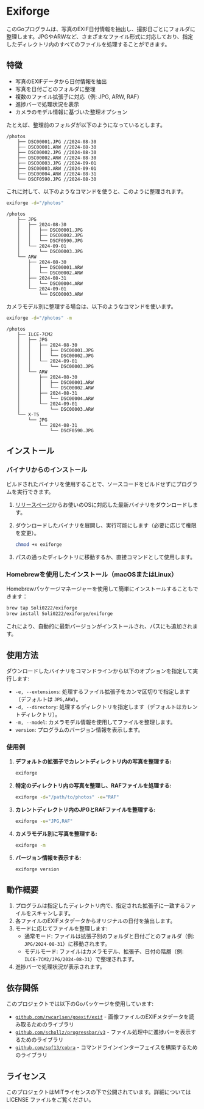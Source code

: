 # Exiforge

このGoプログラムは、写真のEXIF日付情報を抽出し、撮影日ごとにフォルダに整理します。JPGやARWなど、さまざまなファイル形式に対応しており、指定したディレクトリ内のすべてのファイルを処理することができます。

## 特徴

- 写真のEXIFデータから日付情報を抽出
- 写真を日付ごとのフォルダに整理
- 複数のファイル拡張子に対応（例: JPG, ARW, RAF）
- 進捗バーで処理状況を表示
- カメラのモデル情報に基づいた整理オプション

たとえば、整理前のフォルダが以下のようになっているとします。

```
/photos
    ├── DSC00001.JPG //2024-08-30
    ├── DSC00001.ARW //2024-08-30
    ├── DSC00002.JPG //2024-08-30
    ├── DSC00002.ARW //2024-08-30
    ├── DSC00003.JPG //2024-09-01
    ├── DSC00003.ARW //2024-09-01
    ├── DSC00004.ARW //2024-08-31
    └── DSCF0590.JPG //2024-08-30
```

これに対して、以下のようなコマンドを使うと、このように整理されます。

```bash
exiforge -d="/photos"
```

```
/photos
    ├── JPG
    │   ├── 2024-08-30
    │   │   ├── DSC00001.JPG
    │   │   ├── DSC00002.JPG
    │   │   └── DSCF0590.JPG
    │   └── 2024-09-01
    │       └── DSC00003.JPG
    └── ARW
        ├── 2024-08-30
        │   ├── DSC00001.ARW
        │   └── DSC00002.ARW
        ├── 2024-08-31
        │   └── DSC00004.ARW
        └── 2024-09-01
            └── DSC00003.ARW
```

カメラモデル別に整理する場合は、以下のようなコマンドを使います。

```bash
exiforge -d="/photos" -m
```

```
/photos
    ├── ILCE-7CM2
    │   ├── JPG
    │   │   ├── 2024-08-30
    │   │   │   ├── DSC00001.JPG
    │   │   │   └── DSC00002.JPG
    │   │   └── 2024-09-01
    │   │       └── DSC00003.JPG
    │   └── ARW
    │       ├── 2024-08-30
    │       │   ├── DSC00001.ARW
    │       │   └── DSC00002.ARW
    │       ├── 2024-08-31
    │       │   └── DSC00004.ARW
    │       └── 2024-09-01
    │           └── DSC00003.ARW
    └── X-T5
        └── JPG
            └── 2024-08-31
                └── DSCF0590.JPG
```

## インストール

### バイナリからのインストール

ビルドされたバイナリを使用することで、ソースコードをビルドせずにプログラムを実行できます。

1. [リリースページ](https://github.com/Soli0222/exiforge/releases)からお使いのOSに対応した最新バイナリをダウンロードします。
2. ダウンロードしたバイナリを展開し、実行可能にします（必要に応じて権限を変更）。

   ```bash
   chmod +x exiforge
   ```

3. パスの通ったディレクトリに移動するか、直接コマンドとして使用します。

### Homebrewを使用したインストール（macOSまたはLinux）

Homebrewパッケージマネージャーを使用して簡単にインストールすることもできます：

```bash
brew tap Soli0222/exiforge
brew install Soli0222/exiforge/exiforge
```

これにより、自動的に最新バージョンがインストールされ、パスにも追加されます。

## 使用方法

ダウンロードしたバイナリをコマンドラインから以下のオプションを指定して実行します:

- `-e, --extensions`: 処理するファイル拡張子をカンマ区切りで指定します（デフォルトは `JPG,ARW`）。
- `-d, --directory`: 処理するディレクトリを指定します（デフォルトはカレントディレクトリ）。
- `-m, --model`: カメラモデル情報を使用してファイルを整理します。
- `version`: プログラムのバージョン情報を表示します。

### 使用例

1. **デフォルトの拡張子でカレントディレクトリ内の写真を整理する:**

   ```bash
   exiforge
   ```

2. **特定のディレクトリ内の写真を整理し、RAFファイルを処理する:**

   ```bash
   exiforge -d="/path/to/photos" -e="RAF"
   ```

3. **カレントディレクトリ内のJPGとRAFファイルを整理する:**

   ```bash
   exiforge -e="JPG,RAF"
   ```

4. **カメラモデル別に写真を整理する:**

   ```bash
   exiforge -m
   ```

5. **バージョン情報を表示する:**

   ```bash
   exiforge version
   ```

## 動作概要

1. プログラムは指定したディレクトリ内で、指定された拡張子に一致するファイルをスキャンします。
2. 各ファイルのEXIFメタデータからオリジナルの日付を抽出します。
3. モードに応じてファイルを整理します:
   - 通常モード: ファイルは拡張子別のフォルダと日付ごとのフォルダ（例: `JPG/2024-08-31`）に移動されます。
   - モデルモード: ファイルはカメラモデル、拡張子、日付の階層（例: `ILCE-7CM2/JPG/2024-08-31`）で整理されます。
4. 進捗バーで処理状況が表示されます。

## 依存関係

このプロジェクトでは以下のGoパッケージを使用しています:

- [`github.com/rwcarlsen/goexif/exif`](https://pkg.go.dev/github.com/rwcarlsen/goexif) - 画像ファイルのEXIFメタデータを読み取るためのライブラリ
- [`github.com/schollz/progressbar/v3`](https://pkg.go.dev/github.com/schollz/progressbar/v3) - ファイル処理中に進捗バーを表示するためのライブラリ
- [`github.com/spf13/cobra`](https://pkg.go.dev/github.com/spf13/cobra) - コマンドラインインターフェイスを構築するためのライブラリ

## ライセンス

このプロジェクトはMITライセンスの下で公開されています。詳細については LICENSE ファイルをご覧ください。
